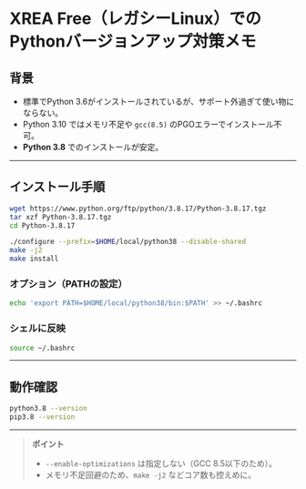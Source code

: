 # XREA Free（レガシーLinux）でのPythonバージョンアップ対策メモ

## 背景
- 標準でPython 3.6がインストールされているが、サポート外過ぎて使い物にならない。
- Python 3.10 ではメモリ不足や `gcc(8.5)` のPGOエラーでインストール不可。
- **Python 3.8** でのインストールが安定。

---

## インストール手順

```sh
wget https://www.python.org/ftp/python/3.8.17/Python-3.8.17.tgz
tar xzf Python-3.8.17.tgz
cd Python-3.8.17

./configure --prefix=$HOME/local/python38 --disable-shared
make -j2
make install
```

### オプション（PATHの設定）

```sh
echo 'export PATH=$HOME/local/python38/bin:$PATH' >> ~/.bashrc
```

### シェルに反映

```sh
source ~/.bashrc
```

---

## 動作確認

```sh
python3.8 --version
pip3.8 --version
```

---

> **ポイント**
> - `--enable-optimizations` は指定しない（GCC 8.5以下のため）。
> - メモリ不足回避のため、`make -j2` などコア数も控えめに。